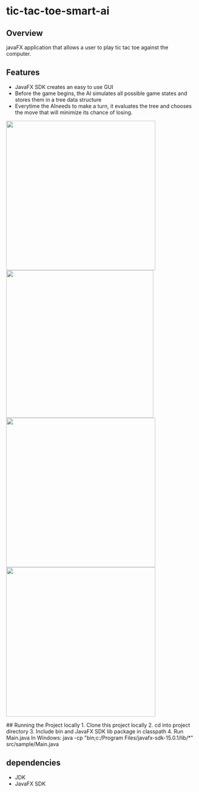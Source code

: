 # tic-tac-toe-smart-ai
## Overview 
javaFX application that allows a user to play tic tac toe against the computer.
## Features
- JavaFX SDK creates an easy to use GUI
- Before the game begins, the AI simulates all possible game states and stores them in a tree data structure
- Everytime the AIneeds to make a turn, it evaluates the tree and chooses the move that will minimize its chance of losing.
<p float="left">
  <img src="https://github.com/duplessisk/tic-tac-toe-smart-ai/blob/main/images/photo1.PNG" width="400" />
  <img src="https://github.com/duplessisk/tic-tac-toe-smart-ai/blob/main/images/photo3.PNG" width="395" /> 
  <img src="https://github.com/duplessisk/tic-tac-toe-smart-ai/blob/main/images/photo2.PNG" width="400" />
  <img src="https://github.com/duplessisk/tic-tac-toe-smart-ai/blob/main/images/photo4.PNG" width="400" /> 
</p>
## Running the Project locally
1. Clone this project locally
2. cd into project directory
3. Include bin and JavaFX SDK lib package in classpath
4. Run Main.java  
   In Windows: java -cp "bin;c:/Program Files/javafx-sdk-15.0.1/lib/*" src/sample/Main.java  
   
## dependencies 
- JDK
- JavaFX SDK 
